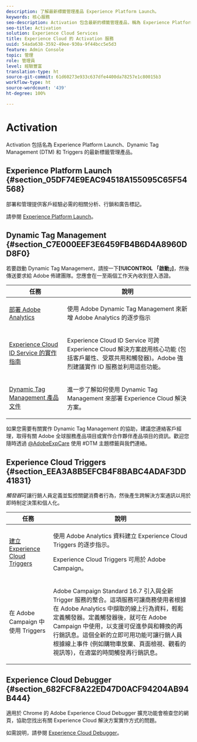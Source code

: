 ```yaml
---
description: 了解最新標籤管理產品 Experience Platform Launch。
keywords: 核心服務
seo-description: Activation 包含最新的標籤管理產品，稱為 Experience Platform Launch。Dynamic Tag Management (DTM) 和 Triggers。
seo-title: Activation
solution: Experience Cloud Services
title: Experience Cloud 的 Activation 服務
uuid: 54ada638-3592-49ee-930a-9f44bcc5e5d3
feature: Admin Console
topic: 管理
role: 管理員
level: 經驗豐富
translation-type: ht
source-git-commit: 61d60273e933c637dfe4400da78257e1c80015b3
workflow-type: ht
source-wordcount: '439'
ht-degree: 100%

---
```



# Activation

Activation 包括名為 Experience Platform Launch、Dynamic Tag Management (DTM) 和 Triggers 的最新標籤管理產品。

## Experience Platform Launch {#section_05DF74E9EAC94518A155095C65F54568}

部署和管理提供客戶經驗必需的相關分析、行鎖和廣告標記。

請參閱 [Experience Platform Launch](https://docs.adobe.com/content/help/zh-Hant/launch/using/intro/get-started/quick-start.html)。

## Dynamic Tag Management {#section_C7E000EEF3E6459FB4B6D4A8960DD8F0}

若要啟動 Dynamic Tag Management，請按一下&#x200B;**[!UICONTROL 「啟動」]**，然後傳送要求給 Adobe 佈建團隊。您應會在一至兩個工作天內收到登入憑證。

<table id="table_3241FF7CA0B242BFAFC68362A62AA0C7"> 
 <thead> 
  <tr> 
   <th colname="col1" class="entry"> 任務 </th> 
   <th colname="col2" class="entry"> 說明 </th> 
  </tr> 
 </thead>
 <tbody> 
  <tr> 
   <td colname="col1"> <p> <a href="https://docs.adobe.com/content/help/zh-Hant/dtm/using/tools/analytics-dtm.translate.html" format="html" scope="external"> 部署 Adobe Analytics </a> </p> </td> 
   <td colname="col2"> <p> 使用 Adobe Dynamic Tag Management 來新增 Adobe Analytics 的逐步指示 </p> </td> 
  </tr> 
  <tr> 
   <td colname="col1"> <p> <a href="https://docs.adobe.com/content/help/en/id-service/using/implementation-guides/implementation-guides.html" format="html" scope="external"> Experience Cloud ID Service 的實作指南 </a> </p> </td> 
   <td colname="col2"> <p>Experience Cloud ID Service 可跨 Experience Cloud 解決方案啟用核心功能 (包括客戶屬性、受眾共用和觸發器)。Adobe 強烈建議實作 ID 服務並利用這些功能。 </p> </td> 
  </tr> 
  <tr> 
   <td colname="col1"> <p> <a href="https://docs.adobe.com/content/help/zh-Hant/dtm/using/dtm-home.html" format="https" scope="external"> Dynamic Tag Management 產品文件 </a> </p> </td> 
   <td colname="col2"> <p>進一步了解如何使用 Dynamic Tag Management 來部署 Experience Cloud 解決方案。 </p> </td>
  </tr> 
 </tbody> 
</table>

如果您需要有關實作 Dynamic Tag Management 的協助，建議您連絡客戶經理，取得有關 Adobe 全球服務產品項目或實作合作夥伴產品項目的資訊。歡迎您隨時透過 [@AdobeExpCare](https://twitter.com/AdobeExpCare) 使用 #DTM 主題標籤與我們連絡。

## Experience Cloud Triggers {#section_EEA3A8B5EFCB4F8BABC4ADAF3DD41831}

*觸發器*&#x200B;可讓行銷人員定義並監控關鍵消費者行為，然後產生跨解決方案通訊以用於即時制定決策和個人化。

<table id="table_AF6842470172429EA97C9B02163BD0C3"> 
 <thead> 
  <tr> 
   <th colname="col1" class="entry"> 任務 </th>
   <th colname="col2" class="entry"> 說明 </th>
  </tr> 
 </thead>
 <tbody> 
  <tr> 
   <td colname="col1"> <p> <a href="../activation/triggers.md#concept_887B30241B3E4DB0A2553B2996E2D4FB" format="dita" scope="local"> 建立 Experience Cloud Triggers </a> </p> </td> 
   <td colname="col2"> <p> 使用 Adobe Analytics 資料建立 Experience Cloud Triggers 的逐步指示。 </p> <p>Experience Cloud Triggers 可用於 Adobe Campaign。 </p> </td>
  </tr>
  <tr> 
   <td colname="col1"> <p>在 Adobe Campaign 中使用 Triggers </p> </td> 
   <td colname="col2"> <p> Adobe Campaign Standard 16.7 引入與全新 Trigger 服務的整合。這項服務可讓商務使用者根據在 Adobe Analytics 中擷取的線上行為資料，輕鬆定義觸發器。定義觸發器後，就可在 Adobe Campaign 中使用，以支援可促進參與和轉換的再行銷訊息。這個全新的立即可用功能可讓行銷人員根據線上事件 (例如購物車放棄、頁面檢視、觀看的視訊等)，在適當的時間觸發再行銷訊息。 </p> </td>
  </tr>
 </tbody>
</table>


## Experience Cloud Debugger {#section_682FCF8A22ED47D0ACF94204AB94B444}

適用於 Chrome 的 Adobe Experience Cloud Debugger 擴充功能會檢查您的網頁，協助您找出有關 Experience Cloud 解決方案實作方式的問題。

如需說明，請參閱 [Experience Cloud Debugger](https://docs.adobe.com/content/help/zh-Hant/debugger/using/experience-cloud-debugger.html)。
